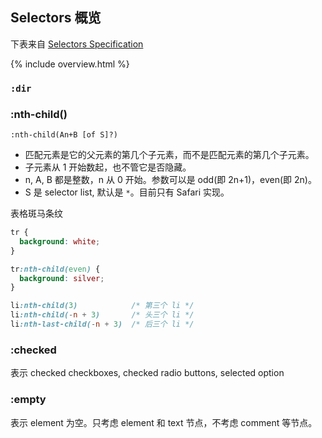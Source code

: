 ## Selectors 概览

下表来自 [Selectors Specification](https://drafts.csswg.org/selectors/#overview)

<!-- 更新 https://github.com/yanxyz/css-selectors-overview/ -->

{% include overview.html %}

### `:dir`

### :nth-child()

`:nth-child(An+B [of S]?)`

- 匹配元素是它的父元素的第几个子元素，而不是匹配元素的第几个子元素。
- 子元素从 1 开始数起，也不管它是否隐藏。
- n, A, B 都是整数，n 从 0 开始。参数可以是 odd(即 2n+1)，even(即 2n)。
- S 是 selector list, 默认是 `*`。目前只有 Safari 实现。

表格斑马条纹

```css
tr {
  background: white;
}

tr:nth-child(even) {
  background: silver;
}
```

```css
li:nth-child(3)            /* 第三个 li */
li:nth-child(-n + 3)       /* 头三个 li */
li:nth-last-child(-n + 3)  /* 后三个 li */
```

### :checked

表示 checked checkboxes, checked radio buttons, selected option

### :empty

表示 element 为空。只考虑 element 和 text 节点，不考虑 comment 等节点。

